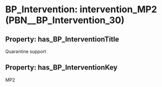 # BP_Intervention: __intervention_MP2__ (PBN__BP_Intervention_30)

## Property: has_BP_InterventionTitle

Quarantine support

## Property: has_BP_InterventionKey

MP2

